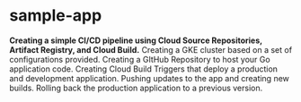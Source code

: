# sample-app
**Creating a simple CI/CD pipeline using Cloud Source Repositories, Artifact Registry, and Cloud Build.**
Creating a GKE cluster based on a set of configurations provided.
Creating a GItHub Repository to host your Go application code.
Creating Cloud Build Triggers that deploy a production and development application.
Pushing updates to the app and creating new builds.
Rolling back the production application to a previous version.
